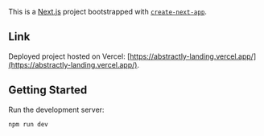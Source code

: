 This is a [Next.js](https://nextjs.org) project bootstrapped with [`create-next-app`](https://nextjs.org/docs/app/api-reference/cli/create-next-app).

## Link

Deployed project hosted on Vercel: [https://abstractly-landing.vercel.app/](https://abstractly-landing.vercel.app/).

## Getting Started

Run the development server:

```bash
npm run dev
```
